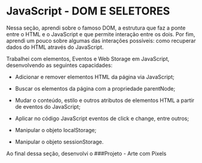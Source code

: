 # JavaScript - DOM E SELETORES

Nessa seção, aprendi sobre o famoso DOM, a estrutura que faz a ponte entre o HTML e o JavaScript e que permite interação entre os dois. Por fim, aprendi um pouco sobre algumas das interações possíveis: como recuperar dados do HTML através do JavaScript.

Trabalhei com elementos, Eventos e Web Storage em JavaScript, desenvolvendo as seguintes capacidades:

- Adicionar e remover elementos HTML da página via JavaScript;

- Buscar os elementos da página com a propriedade parentNode;

- Mudar o conteúdo, estilo e outros atributos de elementos HTML a partir de eventos do JavaScript;

- Aplicar no código JavaScript eventos de click e change, entre outros;

- Manipular o objeto localStorage;

- Manipular o objeto sessionStorage.

Ao final dessa seção, desenvolvi o ###Projeto - Arte com Pixels
